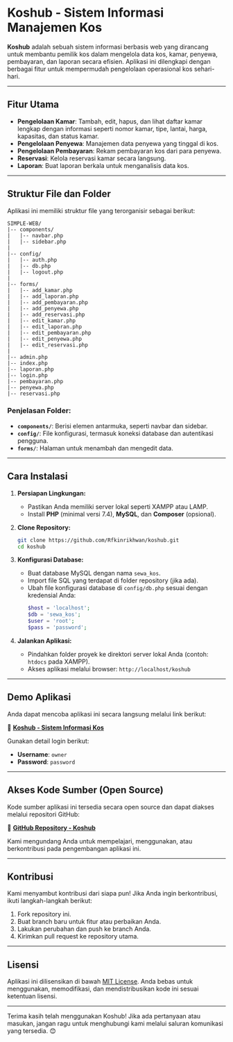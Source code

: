 # Koshub - Sistem Informasi Manajemen Kos

**Koshub** adalah sebuah sistem informasi berbasis web yang dirancang untuk membantu pemilik kos dalam mengelola data kos, kamar, penyewa, pembayaran, dan laporan secara efisien. Aplikasi ini dilengkapi dengan berbagai fitur untuk mempermudah pengelolaan operasional kos sehari-hari.

---

## **Fitur Utama**
- **Pengelolaan Kamar**: Tambah, edit, hapus, dan lihat daftar kamar lengkap dengan informasi seperti nomor kamar, tipe, lantai, harga, kapasitas, dan status kamar.
- **Pengelolaan Penyewa**: Manajemen data penyewa yang tinggal di kos.
- **Pengelolaan Pembayaran**: Rekam pembayaran kos dari para penyewa.
- **Reservasi**: Kelola reservasi kamar secara langsung.
- **Laporan**: Buat laporan berkala untuk menganalisis data kos.

---

## **Struktur File dan Folder**
Aplikasi ini memiliki struktur file yang terorganisir sebagai berikut:

```
SIMPLE-WEB/
|-- components/
|   |-- navbar.php
|   |-- sidebar.php
|
|-- config/
|   |-- auth.php
|   |-- db.php
|   |-- logout.php
|
|-- forms/
|   |-- add_kamar.php
|   |-- add_laporan.php
|   |-- add_pembayaran.php
|   |-- add_penyewa.php
|   |-- add_reservasi.php
|   |-- edit_kamar.php
|   |-- edit_laporan.php
|   |-- edit_pembayaran.php
|   |-- edit_penyewa.php
|   |-- edit_reservasi.php
|
|-- admin.php
|-- index.php
|-- laporan.php
|-- login.php
|-- pembayaran.php
|-- penyewa.php
|-- reservasi.php
```

### Penjelasan Folder:
- **`components/`**: Berisi elemen antarmuka, seperti navbar dan sidebar.
- **`config/`**: File konfigurasi, termasuk koneksi database dan autentikasi pengguna.
- **`forms/`**: Halaman untuk menambah dan mengedit data.

---

## **Cara Instalasi**
1. **Persiapan Lingkungan:**
   - Pastikan Anda memiliki server lokal seperti XAMPP atau LAMP.
   - Install **PHP** (minimal versi 7.4), **MySQL**, dan **Composer** (opsional).

2. **Clone Repository:**
   ```bash
   git clone https://github.com/Rfkinrikhwan/koshub.git
   cd koshub
   ```

3. **Konfigurasi Database:**
   - Buat database MySQL dengan nama `sewa_kos`.
   - Import file SQL yang terdapat di folder repository (jika ada).
   - Ubah file konfigurasi database di `config/db.php` sesuai dengan kredensial Anda:
     ```php
     $host = 'localhost';
     $db = 'sewa_kos';
     $user = 'root';
     $pass = 'password';
     ```

4. **Jalankan Aplikasi:**
   - Pindahkan folder proyek ke direktori server lokal Anda (contoh: `htdocs` pada XAMPP).
   - Akses aplikasi melalui browser: `http://localhost/koshub`

---

## **Demo Aplikasi**
Anda dapat mencoba aplikasi ini secara langsung melalui link berikut:

🔗 **[Koshub - Sistem Informasi Kos](https://koshub.42web.io)**

Gunakan detail login berikut:
- **Username**: `owner`
- **Password**: `password`

---

## **Akses Kode Sumber (Open Source)**
Kode sumber aplikasi ini tersedia secara open source dan dapat diakses melalui repositori GitHub:

🔗 **[GitHub Repository - Koshub](https://github.com/username/koshub)**

Kami mengundang Anda untuk mempelajari, menggunakan, atau berkontribusi pada pengembangan aplikasi ini.

---

## **Kontribusi**
Kami menyambut kontribusi dari siapa pun! Jika Anda ingin berkontribusi, ikuti langkah-langkah berikut:
1. Fork repository ini.
2. Buat branch baru untuk fitur atau perbaikan Anda.
3. Lakukan perubahan dan push ke branch Anda.
4. Kirimkan pull request ke repository utama.

---

## **Lisensi**
Aplikasi ini dilisensikan di bawah [MIT License](https://opensource.org/licenses/MIT). Anda bebas untuk menggunakan, memodifikasi, dan mendistribusikan kode ini sesuai ketentuan lisensi.

---

Terima kasih telah menggunakan Koshub! Jika ada pertanyaan atau masukan, jangan ragu untuk menghubungi kami melalui saluran komunikasi yang tersedia. 😊

